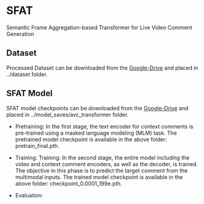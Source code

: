# SFAT
Semantic Frame Aggregation-based Transformer for Live Video Comment Generation

## Dataset
Processed Dataset can be downloaded from the [Google-Drive](https://drive.google.com/drive/folders/1CJHMAt-_uSTOydhYLrH-I0NuaW0vf2KV?usp=sharing) and placed in ../dataset folder.

## SFAT Model
SFAT model checkpoints can be downloaded from the [Google-Drive](https://drive.google.com/drive/folders/1v3GpjvqF6t5vOEOdcTWLKVNlQ_D-1tNu?usp=sharing) and placed in ../model_saves/avc_transformer folder.

- Pretraining: In the first stage, the text encoder for context comments is pre-trained using a masked language modeling (MLM) task. The pretrained model checkpoint is available in the above folder: pretrain_final.pth.

- Training: Training: In the second stage, the entire model including the video and context comment encoders, as well as the decoder, is trained. The objective in this phase is to predict the target comment from the multimodal inputs. The trained model checkpoint is available in the above folder: checkpoint_0.0001_199e.pth.
  
- Evaluation:
